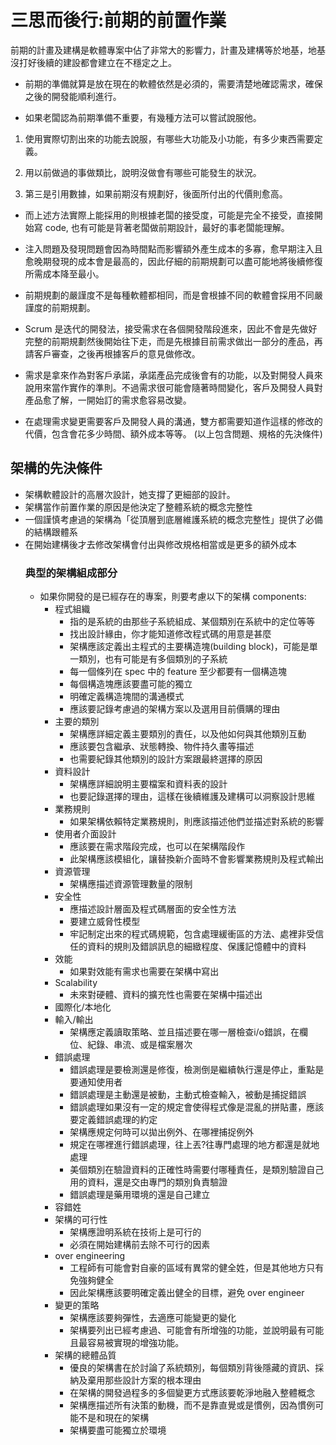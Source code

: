 # 三思而後行:前期的前置作業
前期的計畫及建構是軟體專案中佔了非常大的影響力，計畫及建構等於地基，地基沒打好後續的建設都會建立在不穩定之上。
* 前期的準備就算是放在現在的軟體依然是必須的，需要清楚地確認需求，確保之後的開發能順利進行。

* 如果老闆認為前期準備不重要，有幾種方法可以嘗試說服他。

1. 使用實際切割出來的功能去說服，有哪些大功能及小功能，有多少東西需要定義。

2. 用以前做過的事做類比，說明沒做會有哪些可能發生的狀況。

3. 第三是引用數據，如果前期沒有規劃好，後面所付出的代價則愈高。

* 而上述方法實際上能採用的則根據老闆的接受度，可能是完全不接受，直接開始寫 code, 也有可能是背著老闆做前期設計，最好的事老闆能理解。

* 注入問題及發現問題會因為時間點而影響額外產生成本的多寡，愈早期注入且愈晚期發現的成本會是最高的，因此仔細的前期規劃可以盡可能地將後續修復所需成本降至最小。

* 前期規劃的嚴謹度不是每種軟體都相同，而是會根據不同的軟體會採用不同嚴謹度的前期規劃。

* Scrum 是迭代的開發法，接受需求在各個開發階段進來，因此不會是先做好完整的前期規劃然後開始往下走，而是先根據目前需求做出一部分的產品，再請客戶審查，之後再根據客戶的意見做修改。

* 需求是拿來作為對客戶承諾，承諾產品完成後會有的功能，以及對開發人員來說用來當作實作的準則。不過需求很可能會隨著時間變化，客戶及開發人員對產品愈了解，一開始訂的需求愈容易改變。

* 在處理需求變更需要客戶及開發人員的溝通，雙方都需要知道作這樣的修改的代價，包含會花多少時間、額外成本等等。
(以上包含問題、規格的先決條件)
## 架構的先決條件
* 架構軟體設計的高層次設計，她支撐了更細部的設計。
* 架構當作前置作業的原因是他決定了整體系統的概念完整性
* 一個謹慎考慮過的架構為「從頂層到底層維護系統的概念完整性」提供了必備的結構跟體系
* 在開始建構後才去修改架構會付出與修改規格相當或是更多的額外成本
	### 典型的架構組成部分
	* 如果你開發的是已經存在的專案，則要考慮以下的架構 components:
		* 程式組織
			* 指的是系統的由那些子系統組成、某個類別在系統中的定位等等
			* 找出設計緣由，你才能知道修改程式碼的用意是甚麼
			* 架構應該定義出主程式的主要構造塊(building block)，可能是單一類別，也有可能是有多個類別的子系統
			* 每一個條列在 spec 中的 feature 至少都要有一個構造塊
			* 每個構造塊應該要盡可能的獨立
			* 明確定義構造塊間的溝通模式
			* 應該要記錄考慮過的架構方案以及選用目前價購的理由
		* 主要的類別
			* 架構應詳細定義主要類別的責任，以及他如何與其他類別互動
			* 應該要包含繼承、狀態轉換、物件持久畫等描述
			* 也需要紀錄其他類別的設計方案跟最終選擇的原因
		* 資料設計
			* 架構應詳細說明主要檔案和資料表的設計
			* 也要記錄選擇的理由，這樣在後續維護及建構可以洞察設計思維
		* 業務規則
			* 如果架構依賴特定業務規則，則應該描述他們並描述對系統的影響
		* 使用者介面設計
			* 應該要在需求階段完成，也可以在架構階段作
			* 此架構應該模組化，讓替換新介面時不會影響業務規則及程式輸出
		* 資源管理
			* 架構應描述資源管理數量的限制
		* 安全性
			* 應描述設計層面及程式碼層面的安全性方法
			* 要建立威脅性模型
			* 牢記制定出來的程式碼規範，包含處理緩衝區的方法、處裡非受信任的資料的規則及錯誤訊息的細緻程度、保護記憶體中的資料
		* 效能
			* 如果對效能有需求也需要在架構中寫出
		* Scalability
			* 未來對硬體、資料的擴充性也需要在架構中描述出
		* 國際化/本地化
		* 輸入/輸出
			* 架構應定義讀取策略、並且描述要在哪一層檢查i/o錯誤，在欄位、紀錄、串流、或是檔案層次
		* 錯誤處理
			* 錯誤處理是要檢測還是修復，檢測倒是繼續執行還是停止，重點是要通知使用者
			* 錯誤處理是主動還是被動，主動式檢查輸入，被動是捕捉錯誤
			* 錯誤處理如果沒有一定的規定會使得程式像是混亂的拼貼畫，應該要定義錯誤處理的約定
			* 架構應規定何時可以拋出例外、在哪裡捕捉例外
			* 規定在哪裡進行錯誤處理，往上丟?往專門處理的地方都還是就地處理
			* 美個類別在驗證資料的正確性時需要付哪種責任，是類別驗證自己用的資料，還是交由專門的類別負責驗證
			* 錯誤處理是藥用環境的還是自己建立
		* 容錯姓
		* 架構的可行性
			* 架構應證明系統在技術上是可行的
			* 必須在開始建構前去除不可行的因素
		* over engineering
			* 工程師有可能會對自豪的區域有異常的健全姓，但是其他地方只有免強夠健全
			* 因此架構應該要明確定義出健全的目標，避免 over engineer
		* 變更的策略
			* 架構應該要夠彈性，去適應可能變更的變化
			* 架構要列出已經考慮過、可能會有所增強的功能，並說明最有可能且最容易被實現的增強功能。
		* 架構的總體品質
			* 優良的架構書在於討論了系統類別，每個類別背後隱藏的資訊、採納及棄用那些設計方案的根本理由
			* 在架構的開發過程多的多個變更方式應該要乾淨地融入整體概念
			* 架構應描述所有決策的動機，而不是靠直覺或是慣例，因為慣例可能不是和現在的架構
			* 架構要盡可能獨立於環境
<!--stackedit_data:
eyJoaXN0b3J5IjpbLTE1OTgyNTQ2NDAsMTIwNTI2OTk2MSwxMT
MwMTc3Mjc2LDg3MDc1NDgxOSwtMjA5MDA5NTM5OSwtMjE0NjA1
NDUxNiwtMTQwOTcyNjAzOSwxNjYzNjQ0NjM1XX0=
-->